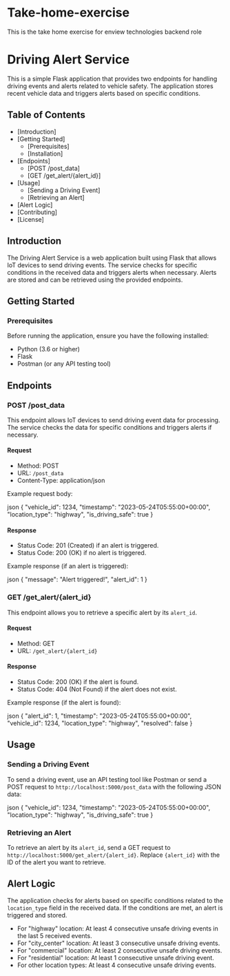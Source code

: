 # Take-home-exercise
This is the take home exercise for enview technologies backend role


# Driving Alert Service
This is a simple Flask application that provides two endpoints for handling driving events and alerts related to vehicle safety. The application stores recent vehicle data and triggers alerts based on specific conditions.

## Table of Contents

- [Introduction]
- [Getting Started]
  - [Prerequisites]
  - [Installation]
- [Endpoints]
  - [POST /post_data]
  - [GET /get_alert/{alert_id}]
- [Usage]
  - [Sending a Driving Event]
  - [Retrieving an Alert]
- [Alert Logic]
- [Contributing]
- [License]

## Introduction

The Driving Alert Service is a web application built using Flask that allows IoT devices to send driving events. The service checks for specific conditions in the received data and triggers alerts when necessary. Alerts are stored and can be retrieved using the provided endpoints.

## Getting Started

### Prerequisites

Before running the application, ensure you have the following installed:

- Python (3.6 or higher)
- Flask
- Postman (or any API testing tool)

## Endpoints

### POST /post_data

This endpoint allows IoT devices to send driving event data for processing. The service checks the data for specific conditions and triggers alerts if necessary.

#### Request

- Method: POST
- URL: `/post_data`
- Content-Type: application/json

Example request body:

json
{
  "vehicle_id": 1234,
  "timestamp": "2023-05-24T05:55:00+00:00",
  "location_type": "highway",
  "is_driving_safe": true
}


#### Response

- Status Code: 201 (Created) if an alert is triggered.
- Status Code: 200 (OK) if no alert is triggered.

Example response (if an alert is triggered):

json
{
  "message": "Alert triggered!",
  "alert_id": 1
}

### GET /get_alert/{alert_id}

This endpoint allows you to retrieve a specific alert by its `alert_id`.

#### Request

- Method: GET
- URL: `/get_alert/{alert_id}`

#### Response

- Status Code: 200 (OK) if the alert is found.
- Status Code: 404 (Not Found) if the alert does not exist.

Example response (if the alert is found):

json
{
  "alert_id": 1,
  "timestamp": "2023-05-24T05:55:00+00:00",
  "vehicle_id": 1234,
  "location_type": "highway",
  "resolved": false
}

## Usage

### Sending a Driving Event

To send a driving event, use an API testing tool like Postman or send a POST request to `http://localhost:5000/post_data` with the following JSON data:

json
{
  "vehicle_id": 1234,
  "timestamp": "2023-05-24T05:55:00+00:00",
  "location_type": "highway",
  "is_driving_safe": true
}


### Retrieving an Alert

To retrieve an alert by its `alert_id`, send a GET request to `http://localhost:5000/get_alert/{alert_id}`. Replace `{alert_id}` with the ID of the alert you want to retrieve.

## Alert Logic

The application checks for alerts based on specific conditions related to the `location_type` field in the received data. If the conditions are met, an alert is triggered and stored.

- For "highway" location: At least 4 consecutive unsafe driving events in the last 5 received events.
- For "city_center" location: At least 3 consecutive unsafe driving events.
- For "commercial" location: At least 2 consecutive unsafe driving events.
- For "residential" location: At least 1 consecutive unsafe driving event.
- For other location types: At least 4 consecutive unsafe driving events.



